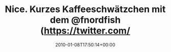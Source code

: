 ---
retweeted: false
source: <a href="http://twitter.com" rel="nofollow">Twitter Web Client</a>
entities:
  hashtags: []
  symbols: []
  user_mentions:
  - name: RŌBÆRT
    screen_name: fnordfish
    indices:
    - '39'
    - '49'
    id_str: '14513358'
    id: '14513358'
  urls: []
display_text_range:
- '0'
- '68'
favorite_count: '0'
id_str: '7526603345'
truncated: false
retweet_count: '0'
id: '7526603345'
created_at: Fri Jan 08 17:50:14 +0000 2010
favorited: false
full_text: Nice. Kurzes Kaffeeschwätzchen mit dem [@fnordfish](https://twitter.com/fnordfish)
  gehabt. Welt/Dorf.
lang: de
tags:
- pesos/twitter
date: '2010-01-08T17:50:14+00:00'
src: https://twitter.com/bascht/status/7526603345
original_url: https://twitter.com/bascht/status/7526603345
type: twitter_tweet
text: Nice. Kurzes Kaffeeschwätzchen mit dem [@fnordfish](https://twitter.com/fnordfish)
  gehabt. Welt/Dorf.
title: Nice. Kurzes Kaffeeschwätzchen mit dem @fnordfish (https://twitter.com/

---